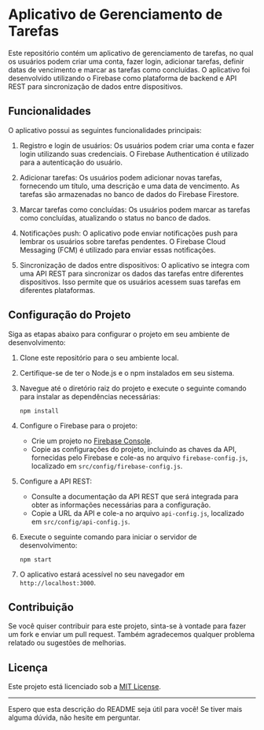 # Aplicativo de Gerenciamento de Tarefas

Este repositório contém um aplicativo de gerenciamento de tarefas, no qual os usuários podem criar uma conta, fazer login, adicionar tarefas, definir datas de vencimento e marcar as tarefas como concluídas. O aplicativo foi desenvolvido utilizando o Firebase como plataforma de backend e API REST para sincronização de dados entre dispositivos.

## Funcionalidades

O aplicativo possui as seguintes funcionalidades principais:

1. Registro e login de usuários: Os usuários podem criar uma conta e fazer login utilizando suas credenciais. O Firebase Authentication é utilizado para a autenticação do usuário.

2. Adicionar tarefas: Os usuários podem adicionar novas tarefas, fornecendo um título, uma descrição e uma data de vencimento. As tarefas são armazenadas no banco de dados do Firebase Firestore.

3. Marcar tarefas como concluídas: Os usuários podem marcar as tarefas como concluídas, atualizando o status no banco de dados.

4. Notificações push: O aplicativo pode enviar notificações push para lembrar os usuários sobre tarefas pendentes. O Firebase Cloud Messaging (FCM) é utilizado para enviar essas notificações.

5. Sincronização de dados entre dispositivos: O aplicativo se integra com uma API REST para sincronizar os dados das tarefas entre diferentes dispositivos. Isso permite que os usuários acessem suas tarefas em diferentes plataformas.

## Configuração do Projeto

Siga as etapas abaixo para configurar o projeto em seu ambiente de desenvolvimento:

1. Clone este repositório para o seu ambiente local.

2. Certifique-se de ter o Node.js e o npm instalados em seu sistema.

3. Navegue até o diretório raiz do projeto e execute o seguinte comando para instalar as dependências necessárias:

   ```
   npm install
   ```

4. Configure o Firebase para o projeto:

   - Crie um projeto no [Firebase Console](https://console.firebase.google.com).
   - Copie as configurações do projeto, incluindo as chaves da API, fornecidas pelo Firebase e cole-as no arquivo `firebase-config.js`, localizado em `src/config/firebase-config.js`.

5. Configure a API REST:

   - Consulte a documentação da API REST que será integrada para obter as informações necessárias para a configuração.
   - Copie a URL da API e cole-a no arquivo `api-config.js`, localizado em `src/config/api-config.js`.

6. Execute o seguinte comando para iniciar o servidor de desenvolvimento:

   ```
   npm start
   ```

7. O aplicativo estará acessível no seu navegador em `http://localhost:3000`.

## Contribuição

Se você quiser contribuir para este projeto, sinta-se à vontade para fazer um fork e enviar um pull request. Também agradecemos qualquer problema relatado ou sugestões de melhorias.

## Licença

Este projeto está licenciado sob a [MIT License](LICENSE).

---

Espero que esta descrição do README seja útil para você! Se tiver mais alguma dúvida, não hesite em perguntar.
